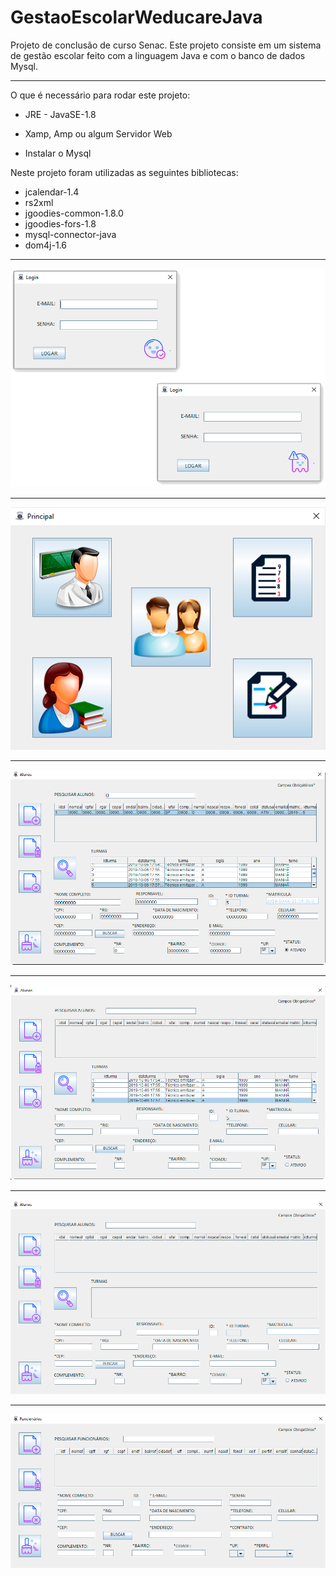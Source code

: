 # GestaoEscolarWeducareJava
Projeto de conclusão de curso Senac. Este projeto consiste em um sistema de gestão escolar feito com a linguagem Java e com o banco de dados Mysql. 


- - - - - - - - - - - - - - - - - - - - - - - - - - - - - - - - - - - -

O que é necessário para rodar este projeto:

- JRE - JavaSE-1.8

- Xamp, Amp ou algum Servidor Web 

- Instalar o Mysql 

Neste projeto foram utilizadas as seguintes bibliotecas:

- jcalendar-1.4
- rs2xml
- jgoodies-common-1.8.0
- jgoodies-fors-1.8
- mysql-connector-java
- dom4j-1.6


- - - - - - - - - - - - - - - - - - - - - - - - - - - - - - - - - - - -
![Alt Text](https://github.com/marianohtl/GestaoEscolarWeducareJava/blob/master/img/tela_login.png)
- - - - - - - - - - - - - - - - - - - - - - - - - - - - - - - - - - - -
![Alt Text](https://github.com/marianohtl/GestaoEscolarWeducareJava/blob/master/img/tela_principal.png)
- - - - - - - - - - - - - - - - - - - - - - - - - - - - - - - - - - - -
![Alt Text](https://github.com/marianohtl/GestaoEscolarWeducareJava/blob/master/img/alunos00.png)
- - - - - - - - - - - - - - - - - - - - - - - - - - - - - - - - - - - -
![Alt Text](https://github.com/marianohtl/GestaoEscolarWeducareJava/blob/master/img/alunos01.png)
- - - - - - - - - - - - - - - - - - - - - - - - - - - - - - - - - - - -
![Alt Text](https://github.com/marianohtl/GestaoEscolarWeducareJava/blob/master/img/alunos02.png)
- - - - - - - - - - - - - - - - - - - - - - - - - - - - - - - - - - - -
![Alt Text](https://github.com/marianohtl/GestaoEscolarWeducareJava/blob/master/img/func.png)
